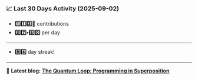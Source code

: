 <!--START_STATS-->
### 📈 Last 30 Days Activity (2025-09-02)  
- **1️⃣1️⃣2️⃣🎱** contributions  
- **3️⃣7️⃣•6️⃣0️⃣** per day
---
- **9️⃣4️⃣** day streak!
---
📝 **Latest blog:** [**The Quantum Loop: Programming in Superposition**](https://andriak.com/blog/quantum-loop)
<!--END_STATS-->

